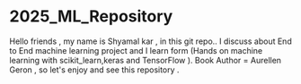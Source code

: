 # 2025_ML_Repository
Hello friends , my name is Shyamal kar , in this git repo.. I discuss about End to End machine learning project and I learn form (Hands on machine learning with scikit_learn,keras and TensorFlow ). Book Author = Aurellen Geron , so let's enjoy and see this repository . 
